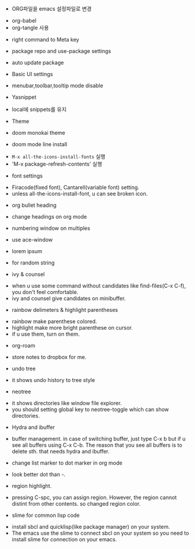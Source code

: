 * ORG파일을 emacs 설정파일로 변경
- org-babel
- org-tangle 사용
* right command to Meta key

* package repo and use-package settings
* auto update package
* Basic UI settings
- menubar,toolbar,tooltip mode disable

* Yasnippet
- local에 snippets를 유지
* Theme
- doom monokai theme
* doom mode line install
- `M-x all-the-icons-install-fonts` 실행
- 'M-x package-refresh-contents' 실행

* font settings
- Firacode(fixed font), Cantarell(variable font) setting.
- unless all-the-icons-install-font, u can see broken icon.

* org bullet heading
- change headings on org mode

* numbering window on multiples
- use ace-window

* lorem ipsum
- for random string

* ivy & counsel
- when u use some command without candidates like find-files(C-x C-f), you don't feel comfortable.
- ivy and counsel give candidates on minibuffer.

* rainbow delimeters & highlight parentheses
- rainbow make parenthese colored.
- highlight make more bright parenthese on cursor.
- if u use them, turn on them.

* org-roam
- store notes to dropbox for me.

* undo tree
- it shows undo history to tree style

* neotree
- it shows directories like window file explorer.
- you should setting global key to neotree-toggle which can show directories.

* Hydra and ibuffer
- buffer management. in case of switching buffer, just type C-x b but if u see all buffers using C-x C-b. The reason that you see all buffers is to delete sth. that needs hydra and ibuffer.

* change list marker to dot marker in org mode
- look better dot than -.

* region highlight.
- pressing C-spc, you can assign region. However, the region cannot distint from other contents. so changed region color.

* slime for common lisp code
- install sbcl and quicklisp(like package manager) on your system.
- The emacs use the slime to connect sbcl on your system so you need to install slime for connection on your emacs.